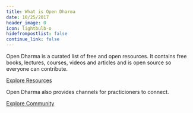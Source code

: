 ```yaml
---
title: What is Open Dharma
date: 10/25/2017
header_image: 0
icon: lightbulb-o
hidefrompostlist: false
continue_link: false
---
```

Open Dharma is a curated list of free and open resources.
It contains free books, lectures, courses, videos and articles and is open source so everyone can contribute.

[Explore Resources](https://github.com/buddha-dharma/buddhism)

Open Dharma also provides channels for practicioners to connect.

[Explore Community](/community)
